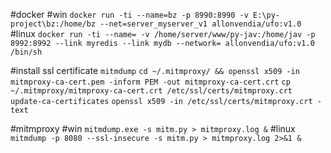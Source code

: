 #docker 
#win
`docker run -ti --name=bz -p 8990:8990 -v E:\py-project\bz:/home/bz --net=server_myserver_v1 allonvendia/ufo:v1.0`
#linux
`docker run -ti --name= -v /home/server/www/py-jav:/home/jav -p 8992:8992 --link myredis --link mydb --network= allonvendia/ufo:v1.0 /bin/sh`

#install ssl certificate
`mitmdump`
`cd ~/.mitmproxy/ && openssl x509 -in mitmproxy-ca-cert.pem -inform PEM -out mitmproxy-ca-cert.crt`
`cp ~/.mitmproxy/mitmproxy-ca-cert.crt /etc/ssl/certs/mitmproxy.crt`
`update-ca-certificates`
`openssl x509 -in /etc/ssl/certs/mitmproxy.crt -text`

#mitmproxy
#win
`mitmdump.exe -s mitm.py > mitmproxy.log &`
#linux
`mitmdump -p 8080 --ssl-insecure -s mitm.py > mitmproxy.log 2>&1 &`